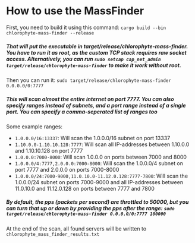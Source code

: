 # How to use the MassFinder
First, you need to build it using this command:
`cargo build --bin chlorophyte-mass-finder --release`
##### That will put the executable in target/release/chlorophyte-mass-finder. You have to run it as root, as the custom TCP stack requires raw socket access. Alternatively, you can run `sudo setcap cap_net_admin target/release/chlorophyte-mass-finder` to make it work without root.
Then you can run it:
`sudo target/release/chlorophyte-mass-finder 0.0.0.0/0:7777`
##### This will scan almost the entire internet on port 7777. You can also specify ranges instead of subnets, and a port range instead of a single port. You can specify a comma-seperated list of ranges too
Some example ranges:
- `1.0.0.0/16:13337`: Will scan the 1.0.0.0/16 subnet on port 13337
- `1.10.0.0-1.10.10.128:7777`: Will scan all IP-addresses between 1.10.0.0 and 1.10.10.128 on port 7777
- `1.0.0.0:7000-8000`: Will scan 1.0.0.0 on ports between 7000 and 8000
- `1.0.0.0/4:7777,2.0.0.0:7000-8000`: Will scan the 1.0.0.0/4 subnet on port 7777 and 2.0.0.0 on ports 7000-8000
- `1.0.0.0/24:7000-9000,11.0.10.0-11.12.0.128:7777-7800`: Will scan the 1.0.0.0/24 subnet on ports 7000-9000 and all IP-addresses between 11.0.10.0 and 11.12.0.128 on ports between 7777 and 7800
##### By default, the pps (packets per second) are throttled to 50000, but you can turn that up or down by providing the pps after the range: `sudo target/release/chlorophyte-mass-finder 0.0.0.0/0:7777 100000`
At the end of the scan, all found servers will be written to `chlorophyte_mass_finder_results.txt`